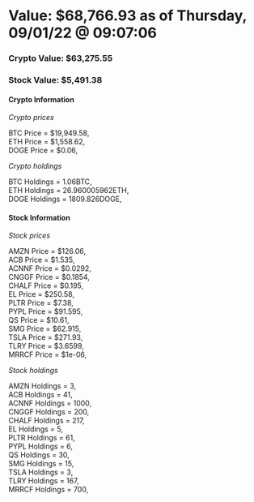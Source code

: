 # Value: $68,766.93 as of Thursday, 09/01/22 @ 09:07:06 

### Crypto Value: $63,275.55

### Stock Value: $5,491.38

#### Crypto Information 
*Crypto prices* 

BTC Price = $19,949.58,  
ETH Price = $1,558.62,  
DOGE Price = $0.06,  


*Crypto holdings* 

BTC Holdings = 1.06BTC,  
ETH Holdings = 26.960005962ETH,  
DOGE Holdings = 1809.826DOGE,  


#### Stock Information 

*Stock prices* 

AMZN Price = $126.06,  
ACB Price = $1.535,  
ACNNF Price = $0.0292,  
CNGGF Price = $0.1854,  
CHALF Price = $0.195,  
EL Price = $250.58,  
PLTR Price = $7.38,  
PYPL Price = $91.595,  
QS Price = $10.61,  
SMG Price = $62.915,  
TSLA Price = $271.93,  
TLRY Price = $3.6599,  
MRRCF Price = $1e-06,  


*Stock holdings* 

AMZN Holdings = 3,  
ACB Holdings = 41,  
ACNNF Holdings = 1000,  
CNGGF Holdings = 200,  
CHALF Holdings = 217,  
EL Holdings = 5,  
PLTR Holdings = 61,  
PYPL Holdings = 6,  
QS Holdings = 30,  
SMG Holdings = 15,  
TSLA Holdings = 3,  
TLRY Holdings = 167,  
MRRCF Holdings = 700,  



